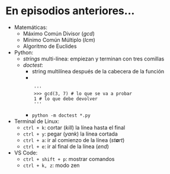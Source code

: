 # En episodios anteriores...

- Matemáticas:
    - Máximo Común Divisor (*gcd*)
    - Mínimo Común Múltiplo (*lcm*)
    - Algoritmo de Euclides
- Python:
    - *strings* multi-línea: empiezan y terminan con tres comillas
    - *doctest*:
        - string multilínea después de la cabecera de la función
        - 
        ```
            '''
            >>> gcd(3, 7) # lo que se va a probar
            1 # lo que debe devolver
            '''
        ```
        - `python -m doctest *.py`
- Terminal de Linux:
    - `ctrl + k`: cortar (*kill*) la línea hasta el final
    - `ctrl + y`: pegar (*yank*) la línea cortada
    - `ctrl + a`: ir al comienzo de la línea (*st**a**rt*)
    - `ctrl + e`: ir al final de la línea (*end*)
- VS Code:
    - `ctrl + shift + p`: mostrar comandos
    - `ctrl + k, z`: modo zen